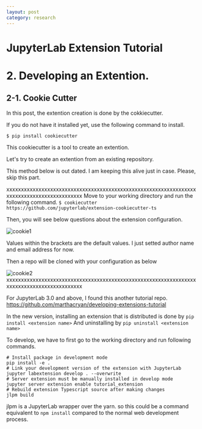 ```yaml
---
layout: post
category: research
---
```


# JupyterLab Extension Tutorial
# 2. Developing an Extention.

## 2-1. Cookie Cutter

In this post, the extention creation is done by the cokkiecutter.

If you do not have it installed yet, use the following command to install.

`$ pip install cookiecutter`

This cookiecutter is a tool to create an extention.

Let's try to create an extention from an existing repository.


This method below is out dated. I am keeping this alive just in case. Please, skip this part.

xxxxxxxxxxxxxxxxxxxxxxxxxxxxxxxxxxxxxxxxxxxxxxxxxxxxxxxxxxxxxxxxxxxxxxxxxxxxxxxxxxxxxxxxxxx
Move to your working directory and run the following command.
`$ cookiecutter https://github.com/jupyterlab/extension-cookiecutter-ts`

Then, you will see below questions about the extension configuration.

<img src="{{site.url}}/assets/images/research/cookie1.png" width="auto" height="auto" alt="cookie1">

Values within the brackets are the default values. I just setted author name and email address for now.

Then a repo will be cloned with your configuration as below

<img src="{{site.url}}/assets/images/research/cookie2.png" width="auto" height="auto" alt="cookie2">
xxxxxxxxxxxxxxxxxxxxxxxxxxxxxxxxxxxxxxxxxxxxxxxxxxxxxxxxxxxxxxxxxxxxxxxxxxxxxxxxxxxxxxxxxxx

For JupyterLab 3.0 and above, I found this another tutorial repo.
<a href="https://github.com/marthacryan/developing-extensions-tutorial">https://github.com/marthacryan/developing-extensions-tutorial</a>

In the new version, installing an extension that is distributed is done by
`pip install <extension name>`
And uninstalling by 
`pip uninstall <extension name>`

To develop, we have to first go to the working directory and run following commands.

```
# Install package in development mode
pip install -e .
# Link your development version of the extension with JupyterLab
jupyter labextension develop . --overwrite
# Server extension must be manually installed in develop mode
jupyter server extension enable tutorial_extension
# Rebuild extension Typescript source after making changes
jlpm build
```

jlpm is a JupyterLab wrapper over the yarn.
so this could be a command equivalent to `npm install` compared to the normal web development process.
